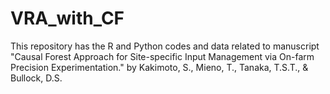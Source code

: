 # VRA_with_CF
This repository has the R and Python codes and data related to manuscript "Causal Forest Approach for Site-specific Input Management via On-farm Precision Experimentation." by Kakimoto, S., Mieno, T., Tanaka, T.S.T., &amp; Bullock, D.S. 
